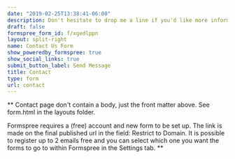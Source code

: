 ```yaml
---
date: "2019-02-25T13:38:41-06:00"
description: Don't hesitate to drop me a line if you'd like more information about any of the projects listed here, if you'd like to strike up a collaboration, if you're curious about what's up next, or if you just want to say hi!
draft: false
formspree_form_id: f/xgedlppn
layout: split-right
name: Contact Us Form
show_poweredby_formspree: true
show_social_links: true
submit_button_label: Send Message
title: Contact
type: form
url: contact
---
```


** Contact page don't contain a body, just the front matter above.
See form.html in the layouts folder.

Formspree requires a (free) account and new form to be set up. The link is made on the final published url in the field: Restrict to Domain. It is possible to register up to 2 emails free and you can select which one you want the forms to go to within Formspree in the Settings tab.
**
